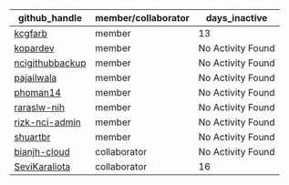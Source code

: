 
| github_handle   | member/collaborator | days_inactive |
|-----------------|----------------------|---------------|
| [kcgfarb](https://github.com/kcgfarb) | member               | 13            |
| [kopardev](https://github.com/kopardev) | member               | No Activity Found |
| [ncigithubbackup](https://github.com/ncigithubbackup) | member               | No Activity Found |
| [pajailwala](https://github.com/pajailwala) | member               | No Activity Found |
| [phoman14](https://github.com/phoman14) | member               | No Activity Found |
| [raraslw-nih](https://github.com/raraslw-nih) | member               | No Activity Found |
| [rizk-nci-admin](https://github.com/rizk-nci-admin) | member               | No Activity Found |
| [shuartbr](https://github.com/shuartbr) | member               | No Activity Found |
| [bianjh-cloud](https://github.com/bianjh-cloud) | collaborator         | No Activity Found |
| [SeviKaraliota](https://github.com/SeviKaraliota) | collaborator         | 16            |
